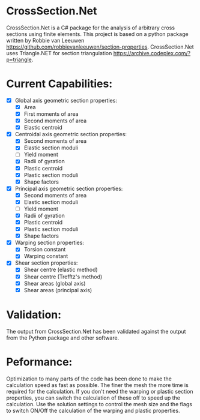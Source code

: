 # CrossSection.Net
CrossSection.Net is a C# package for the analysis of arbitrary cross sections using finite elements. This project is based on a python package written by Robbie van Leeuwen https://github.com/robbievanleeuwen/section-properties. CrossSection.Net uses Triangle.NET for section triangulation https://archive.codeplex.com/?p=triangle.


# Current Capabilities:
- [x] Global axis geometric section properties:
  - [x] Area
  - [x] First moments of area
  - [x] Second moments of area
  - [x] Elastic centroid
- [x] Centroidal axis geometric section properties:
  - [x] Second moments of area
  - [x] Elastic section moduli
  - [ ] Yield moment
  - [x] Radii of gyration
  - [x] Plastic centroid
  - [x] Plastic section moduli
  - [x] Shape factors
- [x] Principal axis geometric section properties:
  - [x] Second moments of area
  - [x] Elastic section moduli
  - [ ] Yield moment
  - [x] Radii of gyration
  - [x] Plastic centroid
  - [x] Plastic section moduli
  - [x] Shape factors
- [x] Warping section properties:
  - [x] Torsion constant
  - [x] Warping constant
- [x] Shear section properties:
  - [x] Shear centre (elastic method)
  - [x] Shear centre (Trefftz's method)
  - [x] Shear areas (global axis)
  - [x] Shear areas (principal axis)

# Validation:
The output from CrossSection.Net has been validated against the output from the Python package and other software.

# Peformance:
Optimization to many parts of the code has been done to make the calculation speed as fast as possible. The finer the mesh the more time is required for the calculation. If you don't need the warping or plastic section properties, you can switch the calculation of these off to speed up the calculation. Use the solution settings to control the mesh size and the flags to switch ON/Off the calculation of the warping and plastic properties.
